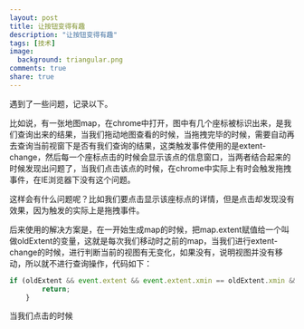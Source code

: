 ```yaml
---
layout: post
title: 让按钮变得有趣
description: "让按钮变得有趣"
tags: [技术]
image:
  background: triangular.png
comments: true
share: true
---
```


遇到了一些问题，记录以下。

<!-- more -->

比如说，有一张地图map，在chrome中打开，图中有几个座标被标识出来，是我们查询出来的结果，当我们拖动地图查看的时候，当拖拽完毕的时候，需要自动再去查询当前视窗下是否有我们查询的结果，这类触发事件使用的是extent-change，然后每一个座标点击的时候会显示该点的信息窗口，当两者结合起来的时候发现出问题了，当我们点击该点的时候，在chrome中实际上有时会触发拖拽事件，在IE浏览器下没有这个问题。

这样会有什么问题呢？比如我们要点击显示该座标点的详情，但是点击却发现没有效果，因为触发的实际上是拖拽事件。

后来使用的解决方案是，在一开始生成map的时候，把map.extent赋值给一个叫做oldExtent的变量，这就是每次我们移动时之前的map，当我们进行extent-change的时候，进行判断当前的视图有无变化，如果没有，说明视图并没有移动，所以就不进行查询操作，代码如下：

```js
if (oldExtent && event.extent && event.extent.xmin == oldExtent.xmin && event.extent.ymin == oldExtent.ymin && event.extent.xmax == oldExtent.xmax && event.extent.ymax && oldExtent.ymax) {
        return;
    }
```



当我们点击的时候